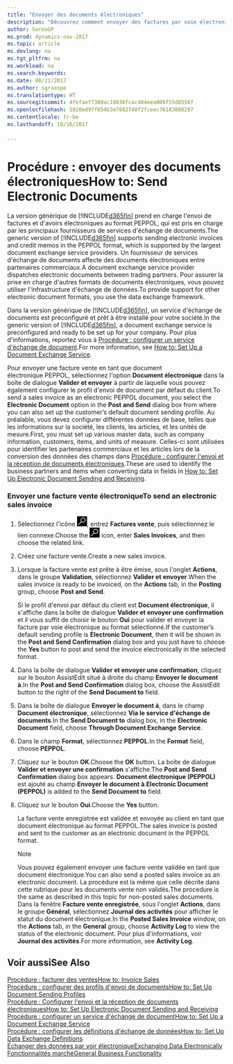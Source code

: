 ```yaml
---
title: "Envoyer des documents électroniques"
description: "Découvrez comment envoyer des factures par voie électronique."
author: SorenGP
ms.prod: dynamics-nav-2017
ms.topic: article
ms.devlang: na
ms.tgt_pltfrm: na
ms.workload: na
ms.search.keywords: 
ms.date: 08/21/2017
ms.author: sgroespe
ms.translationtype: HT
ms.sourcegitcommit: 4fefaef7380ac10836fcac404eea006f55d8556f
ms.openlocfilehash: 5920ed97f054b3e7882f40f2fceec76183800297
ms.contentlocale: fr-be
ms.lasthandoff: 10/16/2017

---
```

# <a name="how-to-send-electronic-documents"></a><span data-ttu-id="40397-103">Procédure : envoyer des documents électroniques</span><span class="sxs-lookup"><span data-stu-id="40397-103">How to: Send Electronic Documents</span></span>
<span data-ttu-id="40397-104">La version générique de [!INCLUDE[d365fin](includes/d365fin_md.md)] prend en charge l'envoi de factures et d'avoirs électroniques au format PEPPOL, qui est pris en charge par les principaux fournisseurs de services d'échange de documents.</span><span class="sxs-lookup"><span data-stu-id="40397-104">The generic version of [!INCLUDE[d365fin](includes/d365fin_md.md)] supports sending electronic invoices and credit memos in the PEPPOL format, which is supported by the largest document exchange service providers.</span></span> <span data-ttu-id="40397-105">Un fournisseur de services d'échange de documents affecte des documents électroniques entre partenaires commerciaux.</span><span class="sxs-lookup"><span data-stu-id="40397-105">A document exchange service provider dispatches electronic documents between trading partners.</span></span> <span data-ttu-id="40397-106">Pour assurer la prise en charge d'autres formats de documents électroniques, vous pouvez utiliser l'infrastructure d'échange de données.</span><span class="sxs-lookup"><span data-stu-id="40397-106">To provide support for other electronic document formats, you use the data exchange framework.</span></span>  

 <span data-ttu-id="40397-107">Dans la version générique de [!INCLUDE[d365fin](includes/d365fin_md.md)], un service d'échange de documents est préconfiguré et prêt à être installé pour votre société.</span><span class="sxs-lookup"><span data-stu-id="40397-107">In the generic version of [!INCLUDE[d365fin](includes/d365fin_md.md)], a document exchange service is preconfigured and ready to be set up for your company.</span></span> <span data-ttu-id="40397-108">Pour plus d'informations, reportez vous à [Procédure : configurer un service d'échange de document](across-how-to-set-up-a-document-exchange-service.md).</span><span class="sxs-lookup"><span data-stu-id="40397-108">For more information, see [How to: Set Up a Document Exchange Service](across-how-to-set-up-a-document-exchange-service.md).</span></span>  

 <span data-ttu-id="40397-109">Pour envoyer une facture vente en tant que document électronique PEPPOL, sélectionnez l'option **Document électronique** dans la boîte de dialogue **Valider et envoyer** à partir de laquelle vous pouvez également configurer le profil d'envoi de document par défaut du client.</span><span class="sxs-lookup"><span data-stu-id="40397-109">To send a sales invoice as an electronic PEPPOL document, you select the **Electronic Document** option in the **Post and Send** dialog box from where you can also set up the customer’s default document sending profile.</span></span> <span data-ttu-id="40397-110">Au préalable, vous devez configurer différentes données de base, telles que les informations sur la société, les clients, les articles, et les unités de mesure.</span><span class="sxs-lookup"><span data-stu-id="40397-110">First, you must set up various master data, such as company information, customers, items, and units of measure.</span></span> <span data-ttu-id="40397-111">Celles-ci sont utilisées pour identifier les partenaires commerciaux et les articles lors de la conversion des données des champs dans [Procédure : configurer l'envoi et la réception de documents électroniques](across-how-to-set-up-electronic-document-sending-and-receiving.md).</span><span class="sxs-lookup"><span data-stu-id="40397-111">These are used to identify the business partners and items when converting data in fields in [How to: Set Up Electronic Document Sending and Receiving](across-how-to-set-up-electronic-document-sending-and-receiving.md).</span></span>  

### <a name="to-send-an-electronic-sales-invoice"></a><span data-ttu-id="40397-112">Envoyer une facture vente électronique</span><span class="sxs-lookup"><span data-stu-id="40397-112">To send an electronic sales invoice</span></span>  

1.  <span data-ttu-id="40397-113">Sélectionnez l'icône ![Page ou état pour la recherche](media/ui-search/search_small.png "Page ou état pour la recherche"), entrez **Factures vente**, puis sélectionnez le lien connexe.</span><span class="sxs-lookup"><span data-stu-id="40397-113">Choose the ![Search for Page or Report](media/ui-search/search_small.png "Search for Page or Report icon") icon, enter **Sales Invoices**, and then choose the related link.</span></span>  

2.  <span data-ttu-id="40397-114">Créez une facture vente.</span><span class="sxs-lookup"><span data-stu-id="40397-114">Create a new sales invoice.</span></span>  

3.  <span data-ttu-id="40397-115">Lorsque la facture vente est prête à être émise, sous l'onglet **Actions**, dans le groupe **Validation**, sélectionnez **Valider et envoyer**.</span><span class="sxs-lookup"><span data-stu-id="40397-115">When the sales invoice is ready to be invoiced, on the **Actions** tab, in the **Posting** group, choose **Post and Send**.</span></span>  

     <span data-ttu-id="40397-116">Si le profil d'envoi par défaut du client est **Document électronique**, il s'affiche dans la boîte de dialogue **Valider et envoyer une confirmation** et il vous suffit de choisir le bouton **Oui** pour valider et envoyer la facture par voie électronique au format sélectionné.</span><span class="sxs-lookup"><span data-stu-id="40397-116">If the customer’s default sending profile is **Electronic Document**, then it will be shown in the **Post and Send Confirmation** dialog box and you just have to choose the **Yes** button to post and send the invoice electronically in the selected format.</span></span>  

4.  <span data-ttu-id="40397-117">Dans la boîte de dialogue **Valider et envoyer une confirmation**, cliquez sur le bouton AssistEdit situé à droite du champ **Envoyer le document à**.</span><span class="sxs-lookup"><span data-stu-id="40397-117">In the **Post and Send Confirmation** dialog box, choose the AssistEdit button to the right of the **Send Document to** field.</span></span>  

5.  <span data-ttu-id="40397-118">Dans la boîte de dialogue **Envoyer le document à**, dans le champ **Document électronique**, sélectionnez **Via le service d'échange de documents**.</span><span class="sxs-lookup"><span data-stu-id="40397-118">In the **Send Document to** dialog box, in the **Electronic Document** field, choose **Through Document Exchange Service**.</span></span>  

6.  <span data-ttu-id="40397-119">Dans le champ **Format**, sélectionnez **PEPPOL**.</span><span class="sxs-lookup"><span data-stu-id="40397-119">In the **Format** field, choose **PEPPOL**.</span></span>  

7.  <span data-ttu-id="40397-120">Cliquez sur le bouton **OK**.</span><span class="sxs-lookup"><span data-stu-id="40397-120">Choose the **OK** button.</span></span> <span data-ttu-id="40397-121">La boîte de dialogue **Valider et envoyer une confirmation** s'affiche.</span><span class="sxs-lookup"><span data-stu-id="40397-121">The **Post and Send Confirmation** dialog box appears.</span></span> <span data-ttu-id="40397-122">**Document électronique (PEPPOL)** est ajouté au champ **Envoyer le document à**.</span><span class="sxs-lookup"><span data-stu-id="40397-122">**Electronic Document (PEPPOL)** is added to the **Send Document to** field.</span></span>  

8.  <span data-ttu-id="40397-123">Cliquez sur le bouton **Oui**.</span><span class="sxs-lookup"><span data-stu-id="40397-123">Choose the **Yes** button.</span></span>  

     <span data-ttu-id="40397-124">La facture vente enregistrée est validée et envoyée au client en tant que document électronique au format PEPPOL.</span><span class="sxs-lookup"><span data-stu-id="40397-124">The sales invoice is posted and sent to the customer as an electronic document in the PEPPOL format.</span></span>  

    > [!NOTE]  
    >  <span data-ttu-id="40397-125">Vous pouvez également envoyer une facture vente validée en tant que document électronique.</span><span class="sxs-lookup"><span data-stu-id="40397-125">You can also send a posted sales invoice as an electronic document.</span></span> <span data-ttu-id="40397-126">La procédure est la même que celle décrite dans cette rubrique pour les documents vente non validés.</span><span class="sxs-lookup"><span data-stu-id="40397-126">The procedure is the same as described in this topic for non-posted sales documents.</span></span> <span data-ttu-id="40397-127">Dans la fenêtre **Facture vente enregistrée**, sous l'onglet **Actions**, dans le groupe **Général**, sélectionnez **Journal des activités** pour afficher le statut du document électronique.</span><span class="sxs-lookup"><span data-stu-id="40397-127">In the **Posted Sales Invoice** window, on the **Actions** tab, in the **General** group, choose **Activity Log** to view the status of the electronic document.</span></span> <span data-ttu-id="40397-128">Pour plus d'informations, voir **Journal des activités**.</span><span class="sxs-lookup"><span data-stu-id="40397-128">For more information, see **Activity Log**.</span></span>  

## <a name="see-also"></a><span data-ttu-id="40397-129">Voir aussi</span><span class="sxs-lookup"><span data-stu-id="40397-129">See Also</span></span>  
[<span data-ttu-id="40397-130">Procédure : facturer des ventes</span><span class="sxs-lookup"><span data-stu-id="40397-130">How to: Invoice Sales</span></span>](sales-how-invoice-sales.md)  
[<span data-ttu-id="40397-131">Procédure : configurer des profils d'envoi de documents</span><span class="sxs-lookup"><span data-stu-id="40397-131">How to: Set Up Document Sending Profiles</span></span>](sales-how-setup-document-send-profiles.md)  
[<span data-ttu-id="40397-132">Procédure : Configurer l'envoi et la réception de documents électroniques</span><span class="sxs-lookup"><span data-stu-id="40397-132">How to: Set Up Electronic Document Sending and Receiving</span></span>](across-how-to-set-up-electronic-document-sending-and-receiving.md)  
[<span data-ttu-id="40397-133">Procédure : configurer un service d'échange de document</span><span class="sxs-lookup"><span data-stu-id="40397-133">How to: Set Up a Document Exchange Service</span></span>](across-how-to-set-up-a-document-exchange-service.md)  
[<span data-ttu-id="40397-134">Procédure : configurer les définitions d'échange de données</span><span class="sxs-lookup"><span data-stu-id="40397-134">How to: Set Up Data Exchange Definitions</span></span>](across-how-to-set-up-data-exchange-definitions.md)  
[<span data-ttu-id="40397-135">Échanger des données par voir électronique</span><span class="sxs-lookup"><span data-stu-id="40397-135">Exchanging Data Electronically</span></span>](across-data-exchange.md)  
[<span data-ttu-id="40397-136">Fonctionnalités marché</span><span class="sxs-lookup"><span data-stu-id="40397-136">General Business Functionality</span></span>](ui-across-business-areas.md)  

